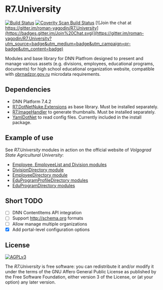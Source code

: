 # R7.University

[![Build Status](https://travis-ci.org/roman-yagodin/R7.University.svg?branch=master)](https://travis-ci.org/roman-yagodin/R7.University)
[![Coverity Scan Build Status](https://scan.coverity.com/projects/7326/badge.svg)](https://scan.coverity.com/projects/roman-yagodin-r7-university)
[![Join the chat at https://gitter.im/roman-yagodin/R7.University](https://badges.gitter.im/Join%20Chat.svg)](https://gitter.im/roman-yagodin/R7.University?utm_source=badge&utm_medium=badge&utm_campaign=pr-badge&utm_content=badge)

Modules and base library for DNN Platfrom designed to present and manage various assets 
(e.g. divisions, employees, educational programs, documents) for high school educational organization website,
compatible with [obrnadzor.gov.ru](http://obrnadzor.gov.ru/microformats) microdata requirements.

## Dependencies

- DNN Platform 7.4.2
- [R7.DotNetNuke.Extensions](https://github.com/roman-yagodin/DotNetNuke.Extensions) as base library. Must be installed separately.
- [R7.ImageHandler](https://github.com/roman-yagodin/R7.ImageHandler) to generate thumbnails. Must be installed separately.
- [YamlDotNet](https://github.com/aaubry/YamlDotNet) to read config files. Currently included in the install package.

## Example of use

See *R7.University* modules in action on the official website of *Volgograd State Agricultural University*:

- [Employee, EmployeeList and Division modules](http://www.volgau.com/LinkClick.aspx?link=284)
- [DivisionDirectory module](http://www.volgau.com/sveden/struct)
- [EmployeeDirectory module](http://www.volgau.com/sveden/employees)
- [EduProgramProfileDirectory modules](http://www.volgau.com/sveden/education)
- [EduProgramDirectory modules](http://www.volgau.com/sveden/edustandarts)

## Short TODO

- [ ] DNN ContentItems API integration
- [ ] Support http://schema.org formats
- [ ] Allow manage multiple organizations
- [x] Add portal-level configuration options

## License

[![AGPLv3](https://www.gnu.org/graphics/agplv3-155x51.png)](https://www.gnu.org/licenses/agpl-3.0.html)

The *R7.University* is free software: you can redistribute it and/or modify it under the terms of 
the GNU Affero General Public License as published by the Free Software Foundation, either version 3 of the License, 
or (at your option) any later version.
